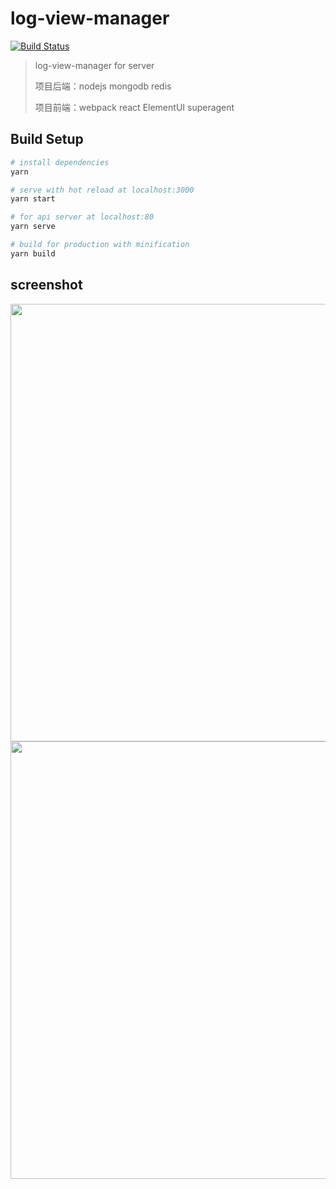 # log-view-manager

[![Build Status](https://travis-ci.org/rhinel/log-view-manager.svg?branch=master)](https://travis-ci.org/rhinel/log-view-manager)

> log-view-manager for server
>
> 项目后端：nodejs mongodb redis
>
> 项目前端：webpack react ElementUI superagent

## Build Setup

```bash
# install dependencies
yarn

# serve with hot reload at localhost:3000
yarn start

# for api server at localhost:80
yarn serve

# build for production with minification
yarn build

```

## screenshot

<p align="center">
  <img src="https://user-images.githubusercontent.com/12730596/41387048-6bac6058-6fb7-11e8-8c05-4378e8e297af.jpg" width="700px">

  <br>

  <img src="https://user-images.githubusercontent.com/12730596/41387167-11363134-6fb8-11e8-915c-93d91122c4df.png" width="700px">
</p>
